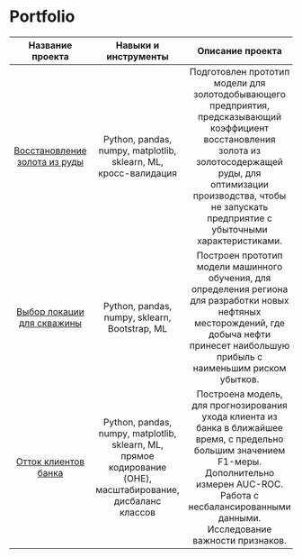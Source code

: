 # Portfolio

Название проекта | Навыки и инструменты | Описание проекта
:-----: | :----: | :-----:
[Восстановление золота из руды](https://github.com/alexsurina/Portfolio/blob/main/gold_recovery.ipynb) | Python, pandas, numpy, matplotlib, sklearn, ML, кросс-валидация | Подготовлен прототип модели для золотодобывающего предприятия, предсказывающий коэффициент восстановления золота из золотосодержащей руды, для оптимизации производства, чтобы не запускать предприятие с убыточными характеристиками.
[Выбор локации для скважины](https://github.com/alexsurina/Portfolio/blob/main/geo.ipynb) | Python, pandas, numpy, sklearn, Bootstrap, ML | Построен прототип модели машинного обучения, для определения региона для разработки новых нефтяных месторождений, где добыча нефти принесет наибольшую прибыль с наименьшим риском убытков. 
[Отток клиентов банка](https://github.com/alexsurina/study-project-exited/blob/main/README.md) | Python, pandas, numpy, matplotlib, sklearn, ML, прямое кодирование (OHE), масштабирование, дисбаланс классов | Построена модель, для прогнозирования ухода клиента из банка в ближайшее время, с предельно большим значением F1-меры. Дополнительно измерен AUC-ROC. Работа с несбалансированными данными. Исследование важности признаков.
